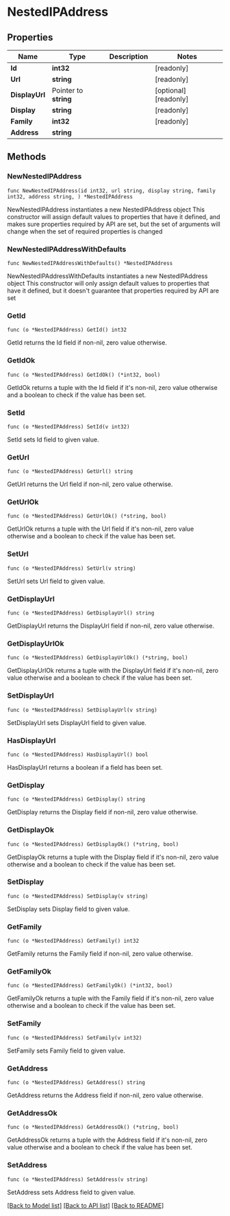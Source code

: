 # NestedIPAddress

## Properties

Name | Type | Description | Notes
------------ | ------------- | ------------- | -------------
**Id** | **int32** |  | [readonly] 
**Url** | **string** |  | [readonly] 
**DisplayUrl** | Pointer to **string** |  | [optional] [readonly] 
**Display** | **string** |  | [readonly] 
**Family** | **int32** |  | [readonly] 
**Address** | **string** |  | 

## Methods

### NewNestedIPAddress

`func NewNestedIPAddress(id int32, url string, display string, family int32, address string, ) *NestedIPAddress`

NewNestedIPAddress instantiates a new NestedIPAddress object
This constructor will assign default values to properties that have it defined,
and makes sure properties required by API are set, but the set of arguments
will change when the set of required properties is changed

### NewNestedIPAddressWithDefaults

`func NewNestedIPAddressWithDefaults() *NestedIPAddress`

NewNestedIPAddressWithDefaults instantiates a new NestedIPAddress object
This constructor will only assign default values to properties that have it defined,
but it doesn't guarantee that properties required by API are set

### GetId

`func (o *NestedIPAddress) GetId() int32`

GetId returns the Id field if non-nil, zero value otherwise.

### GetIdOk

`func (o *NestedIPAddress) GetIdOk() (*int32, bool)`

GetIdOk returns a tuple with the Id field if it's non-nil, zero value otherwise
and a boolean to check if the value has been set.

### SetId

`func (o *NestedIPAddress) SetId(v int32)`

SetId sets Id field to given value.


### GetUrl

`func (o *NestedIPAddress) GetUrl() string`

GetUrl returns the Url field if non-nil, zero value otherwise.

### GetUrlOk

`func (o *NestedIPAddress) GetUrlOk() (*string, bool)`

GetUrlOk returns a tuple with the Url field if it's non-nil, zero value otherwise
and a boolean to check if the value has been set.

### SetUrl

`func (o *NestedIPAddress) SetUrl(v string)`

SetUrl sets Url field to given value.


### GetDisplayUrl

`func (o *NestedIPAddress) GetDisplayUrl() string`

GetDisplayUrl returns the DisplayUrl field if non-nil, zero value otherwise.

### GetDisplayUrlOk

`func (o *NestedIPAddress) GetDisplayUrlOk() (*string, bool)`

GetDisplayUrlOk returns a tuple with the DisplayUrl field if it's non-nil, zero value otherwise
and a boolean to check if the value has been set.

### SetDisplayUrl

`func (o *NestedIPAddress) SetDisplayUrl(v string)`

SetDisplayUrl sets DisplayUrl field to given value.

### HasDisplayUrl

`func (o *NestedIPAddress) HasDisplayUrl() bool`

HasDisplayUrl returns a boolean if a field has been set.

### GetDisplay

`func (o *NestedIPAddress) GetDisplay() string`

GetDisplay returns the Display field if non-nil, zero value otherwise.

### GetDisplayOk

`func (o *NestedIPAddress) GetDisplayOk() (*string, bool)`

GetDisplayOk returns a tuple with the Display field if it's non-nil, zero value otherwise
and a boolean to check if the value has been set.

### SetDisplay

`func (o *NestedIPAddress) SetDisplay(v string)`

SetDisplay sets Display field to given value.


### GetFamily

`func (o *NestedIPAddress) GetFamily() int32`

GetFamily returns the Family field if non-nil, zero value otherwise.

### GetFamilyOk

`func (o *NestedIPAddress) GetFamilyOk() (*int32, bool)`

GetFamilyOk returns a tuple with the Family field if it's non-nil, zero value otherwise
and a boolean to check if the value has been set.

### SetFamily

`func (o *NestedIPAddress) SetFamily(v int32)`

SetFamily sets Family field to given value.


### GetAddress

`func (o *NestedIPAddress) GetAddress() string`

GetAddress returns the Address field if non-nil, zero value otherwise.

### GetAddressOk

`func (o *NestedIPAddress) GetAddressOk() (*string, bool)`

GetAddressOk returns a tuple with the Address field if it's non-nil, zero value otherwise
and a boolean to check if the value has been set.

### SetAddress

`func (o *NestedIPAddress) SetAddress(v string)`

SetAddress sets Address field to given value.



[[Back to Model list]](../README.md#documentation-for-models) [[Back to API list]](../README.md#documentation-for-api-endpoints) [[Back to README]](../README.md)



